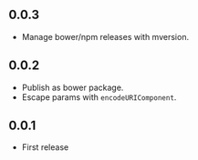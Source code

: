 ## 0.0.3

* Manage bower/npm releases with mversion.

## 0.0.2

* Publish as bower package.
* Escape params with `encodeURIComponent`.

## 0.0.1

* First release
